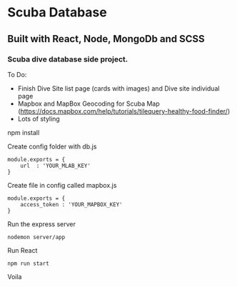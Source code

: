 # Scuba Database

## Built with React, Node, MongoDb and SCSS

### Scuba dive database side project. 

To Do: 
- Finish Dive Site list page (cards with images) and Dive site individual page
- Mapbox and MapBox Geocoding for Scuba Map (https://docs.mapbox.com/help/tutorials/tilequery-healthy-food-finder/)
- Lots of styling

npm install

Create config folder with db.js
```
module.exports = {
    url  : 'YOUR_MLAB_KEY'
}
```

Create file in config called mapbox.js
```
module.exports = {
    access_token : 'YOUR_MAPBOX_KEY'
}
```

Run the express server
```
nodemon server/app
```

Run React
```
npm run start
```

Voila

<!-- API endpoints -->